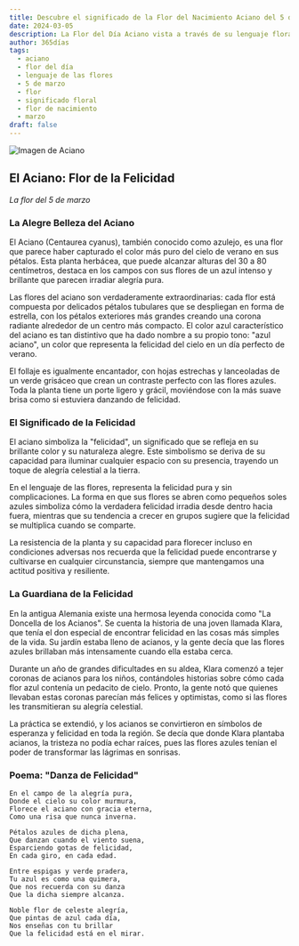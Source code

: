 ```yaml
---
title: Descubre el significado de la Flor del Nacimiento Aciano del 5 de marzo
date: 2024-03-05
description: La Flor del Día Aciano vista a través de su lenguaje floral e historias
author: 365días
tags:
  - aciano
  - flor del día
  - lenguaje de las flores
  - 5 de marzo
  - flor
  - significado floral
  - flor de nacimiento
  - marzo
draft: false
---
```


![Imagen de Aciano](https://cdn.pixabay.com/photo/2019/05/24/02/20/the-idyll-4225323_1280.jpg#center#center)


## El Aciano: Flor de la Felicidad
*La flor del 5 de marzo*

### La Alegre Belleza del Aciano

El Aciano (Centaurea cyanus), también conocido como azulejo, es una flor que parece haber capturado el color más puro del cielo de verano en sus pétalos. Esta planta herbácea, que puede alcanzar alturas del 30 a 80 centímetros, destaca en los campos con sus flores de un azul intenso y brillante que parecen irradiar alegría pura.

Las flores del aciano son verdaderamente extraordinarias: cada flor está compuesta por delicados pétalos tubulares que se despliegan en forma de estrella, con los pétalos exteriores más grandes creando una corona radiante alrededor de un centro más compacto. El color azul característico del aciano es tan distintivo que ha dado nombre a su propio tono: "azul aciano", un color que representa la felicidad del cielo en un día perfecto de verano.

El follaje es igualmente encantador, con hojas estrechas y lanceoladas de un verde grisáceo que crean un contraste perfecto con las flores azules. Toda la planta tiene un porte ligero y grácil, moviéndose con la más suave brisa como si estuviera danzando de felicidad.

### El Significado de la Felicidad

El aciano simboliza la "felicidad", un significado que se refleja en su brillante color y su naturaleza alegre. Este simbolismo se deriva de su capacidad para iluminar cualquier espacio con su presencia, trayendo un toque de alegría celestial a la tierra.

En el lenguaje de las flores, representa la felicidad pura y sin complicaciones. La forma en que sus flores se abren como pequeños soles azules simboliza cómo la verdadera felicidad irradia desde dentro hacia fuera, mientras que su tendencia a crecer en grupos sugiere que la felicidad se multiplica cuando se comparte.

La resistencia de la planta y su capacidad para florecer incluso en condiciones adversas nos recuerda que la felicidad puede encontrarse y cultivarse en cualquier circunstancia, siempre que mantengamos una actitud positiva y resiliente.

### La Guardiana de la Felicidad

En la antigua Alemania existe una hermosa leyenda conocida como "La Doncella de los Acianos". Se cuenta la historia de una joven llamada Klara, que tenía el don especial de encontrar felicidad en las cosas más simples de la vida. Su jardín estaba lleno de acianos, y la gente decía que las flores azules brillaban más intensamente cuando ella estaba cerca.

Durante un año de grandes dificultades en su aldea, Klara comenzó a tejer coronas de acianos para los niños, contándoles historias sobre cómo cada flor azul contenía un pedacito de cielo. Pronto, la gente notó que quienes llevaban estas coronas parecían más felices y optimistas, como si las flores les transmitieran su alegría celestial.

La práctica se extendió, y los acianos se convirtieron en símbolos de esperanza y felicidad en toda la región. Se decía que donde Klara plantaba acianos, la tristeza no podía echar raíces, pues las flores azules tenían el poder de transformar las lágrimas en sonrisas.

### Poema: "Danza de Felicidad"

```
En el campo de la alegría pura,
Donde el cielo su color murmura,
Florece el aciano con gracia eterna,
Como una risa que nunca inverna.

Pétalos azules de dicha plena,
Que danzan cuando el viento suena,
Esparciendo gotas de felicidad,
En cada giro, en cada edad.

Entre espigas y verde pradera,
Tu azul es como una quimera,
Que nos recuerda con su danza
Que la dicha siempre alcanza.

Noble flor de celeste alegría,
Que pintas de azul cada día,
Nos enseñas con tu brillar
Que la felicidad está en el mirar.
```